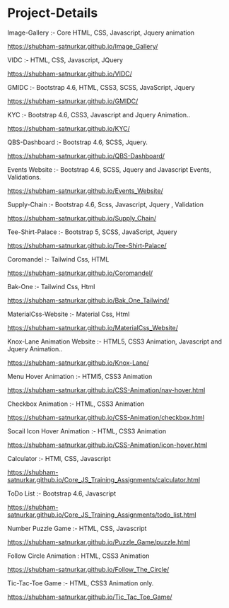 # Project-Details
Image-Gallery :- Core HTML, CSS, Javascript, Jquery animation

https://shubham-satnurkar.github.io/Image_Gallery/

VIDC :- HTML, CSS, Javascript, JQuery

https://shubham-satnurkar.github.io/VIDC/

GMIDC :- Bootstrap 4.6, HTML, CSS3, SCSS, JavaScript, Jquery

https://shubham-satnurkar.github.io/GMIDC/

KYC :- Bootstrap 4.6, CSS3, Javascript and Jquery Animation..

https://shubham-satnurkar.github.io/KYC/

QBS-Dashboard :- Bootstrap 4.6, SCSS, Jquery.

https://shubham-satnurkar.github.io/QBS-Dashboard/

Events Website :- Bootstrap 4.6, SCSS, Jquery and Javascript Events, Validations.

https://shubham-satnurkar.github.io/Events_Website/

Supply-Chain :- Bootstrap 4.6, Scss, Javascript, Jquery , Validation

https://shubham-satnurkar.github.io/Supply_Chain/

Tee-Shirt-Palace :- Bootstrap 5, SCSS, JavaScript, Jquery

https://shubham-satnurkar.github.io/Tee-Shirt-Palace/

Coromandel :- Tailwind Css, HTML

https://shubham-satnurkar.github.io/Coromandel/

Bak-One :- Tailwind Css, Html

https://shubham-satnurkar.github.io/Bak_One_Tailwind/

MaterialCss-Website :- Material Css, Html

https://shubham-satnurkar.github.io/MaterialCss_Website/

Knox-Lane Animation Website :- HTML5, CSS3 Animation, Javascript and Jquery Animation..

https://shubham-satnurkar.github.io/Knox-Lane/

Menu Hover Animation :- HTMl5, CSS3 Animation

https://shubham-satnurkar.github.io/CSS-Animation/nav-hover.html

Checkbox Animation :- HTML, CSS3 Animation

https://shubham-satnurkar.github.io/CSS-Animation/checkbox.html

Socail Icon Hover Animation :- HTML, CSS3 Animation

https://shubham-satnurkar.github.io/CSS-Animation/icon-hover.html

Calculator :- HTMl, CSS, Javascript

https://shubham-satnurkar.github.io/Core_JS_Training_Assignments/calculator.html

ToDo List :- Bootstrap 4.6, Javascript

https://shubham-satnurkar.github.io/Core_JS_Training_Assignments/todo_list.html

Number Puzzle Game :- HTML, CSS, Javascript

https://shubham-satnurkar.github.io/Puzzle_Game/puzzle.html

Follow Circle Animation : HTML, CSS3 Animation

https://shubham-satnurkar.github.io/Follow_The_Circle/

Tic-Tac-Toe Game :- HTML, CSS3 Animation only.

https://shubham-satnurkar.github.io/Tic_Tac_Toe_Game/

